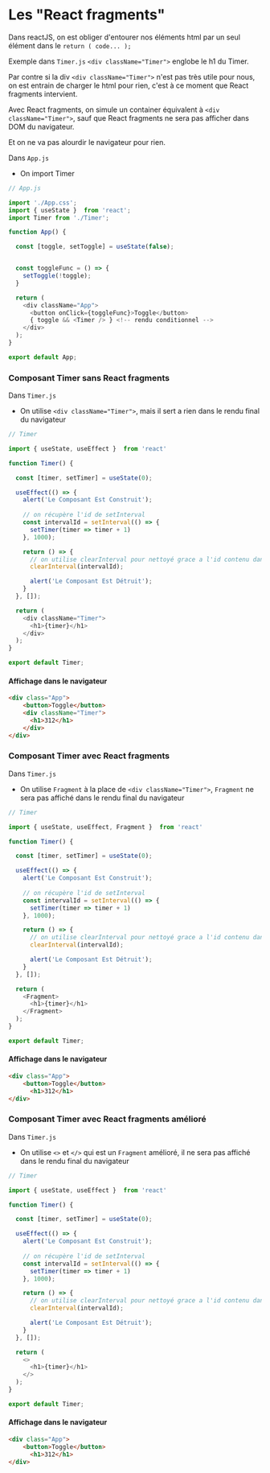 # Les "React fragments"

Dans reactJS, on est obliger d'entourer nos éléments html par un seul élément dans le `return ( code... );`

Exemple dans  `Timer.js` `<div className="Timer">` englobe le h1 du Timer.

Par contre si la div `<div className="Timer">` n'est pas très utile pour nous, on est entrain de charger le html pour rien, c'est à ce moment que React fragments intervient.

Avec React fragments, on simule un container équivalent à `<div className="Timer">`, sauf que React fragments ne sera pas afficher dans DOM du navigateur. 

Et on ne va pas alourdir le navigateur pour rien.

Dans `App.js`

- On import Timer 

```js
// App.js

import './App.css';
import { useState }  from 'react';
import Timer from './Timer';

function App() {

  const [toggle, setToggle] = useState(false);


  const toggleFunc = () => {
    setToggle(!toggle);
  }

  return (
    <div className="App">
      <button onClick={toggleFunc}>Toggle</button>
      { toggle && <Timer /> } <!-- rendu conditionnel --> 
    </div>
  );
}

export default App;
```

### Composant Timer sans React fragments

Dans `Timer.js`

- On utilise `<div className="Timer">`, mais il sert a rien dans le rendu final du navigateur

```js
// Timer

import { useState, useEffect }  from 'react'

function Timer() {

  const [timer, setTimer] = useState(0);

  useEffect(() => {
    alert('Le Composant Est Construit');
    
    // on récupère l'id de setInterval 
    const intervalId = setInterval(() => {
      setTimer(timer => timer + 1)
    }, 1000);

    return () => {
      // on utilise clearInterval pour nettoyé grace a l'id contenu dans intervalId
      clearInterval(intervalId);

      alert('Le Composant Est Détruit');
    }
  }, []);

  return (
    <div className="Timer">
      <h1>{timer}</h1>
    </div>
  );
}

export default Timer;
```

#### Affichage dans le navigateur

```html
<div class="App">
    <button>Toggle</button>
    <div className="Timer">
      <h1>312</h1>
    </div>
</div>
```

### Composant Timer avec React fragments

Dans `Timer.js`

- On utilise `Fragment` à la place de `<div className="Timer">`, `Fragment` ne sera pas affiché dans le rendu final du navigateur

```js
// Timer

import { useState, useEffect, Fragment }  from 'react'

function Timer() {

  const [timer, setTimer] = useState(0);

  useEffect(() => {
    alert('Le Composant Est Construit');
    
    // on récupère l'id de setInterval 
    const intervalId = setInterval(() => {
      setTimer(timer => timer + 1)
    }, 1000);

    return () => {
      // on utilise clearInterval pour nettoyé grace a l'id contenu dans intervalId
      clearInterval(intervalId);

      alert('Le Composant Est Détruit');
    }
  }, []);

  return (
    <Fragment>
      <h1>{timer}</h1>
    </Fragment>
  );
}

export default Timer;
```

#### Affichage dans le navigateur

```html
<div class="App">
    <button>Toggle</button>
      <h1>312</h1>
</div>
```

### Composant Timer avec React fragments amélioré

Dans `Timer.js`

- On utilise  `<>` et `</>` qui est un `Fragment` amélioré, il ne sera pas affiché dans le rendu final du navigateur

```js
// Timer

import { useState, useEffect }  from 'react'

function Timer() {

  const [timer, setTimer] = useState(0);

  useEffect(() => {
    alert('Le Composant Est Construit');
    
    // on récupère l'id de setInterval 
    const intervalId = setInterval(() => {
      setTimer(timer => timer + 1)
    }, 1000);

    return () => {
      // on utilise clearInterval pour nettoyé grace a l'id contenu dans intervalId
      clearInterval(intervalId);

      alert('Le Composant Est Détruit');
    }
  }, []);

  return (
    <>
      <h1>{timer}</h1>
    </>
  );
}

export default Timer;
```

#### Affichage dans le navigateur

```html
<div class="App">
    <button>Toggle</button>
      <h1>312</h1>
</div>
```